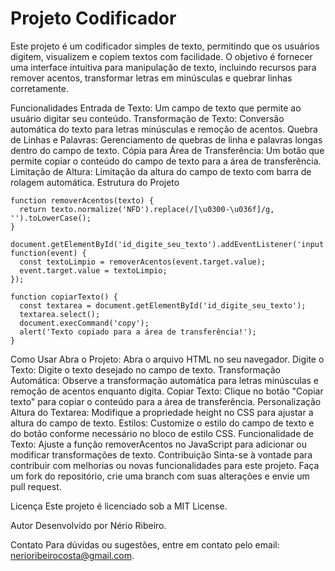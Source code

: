 <h1>Projeto Codificador</h1>
Este projeto é um codificador simples de texto, permitindo que os usuários digitem, visualizem e copiem textos com facilidade. O objetivo é fornecer uma interface intuitiva para manipulação de texto, incluindo recursos para remover acentos, transformar letras em minúsculas e quebrar linhas corretamente.

Funcionalidades
Entrada de Texto: Um campo de texto que permite ao usuário digitar seu conteúdo.
Transformação de Texto: Conversão automática do texto para letras minúsculas e remoção de acentos.
Quebra de Linhas e Palavras: Gerenciamento de quebras de linha e palavras longas dentro do campo de texto.
Cópia para Área de Transferência: Um botão que permite copiar o conteúdo do campo de texto para a área de transferência.
Limitação de Altura: Limitação da altura do campo de texto com barra de rolagem automática.
Estrutura do Projeto

    function removerAcentos(texto) {
      return texto.normalize('NFD').replace(/[\u0300-\u036f]/g, '').toLowerCase();
    }

    document.getElementById('id_digite_seu_texto').addEventListener('input', function(event) {
      const textoLimpio = removerAcentos(event.target.value);
      event.target.value = textoLimpio;
    });

    function copiarTexto() {
      const textarea = document.getElementById('id_digite_seu_texto');
      textarea.select();
      document.execCommand('copy');
      alert('Texto copiado para a área de transferência!');
    }

Como Usar
Abra o Projeto: Abra o arquivo HTML no seu navegador.
Digite o Texto: Digite o texto desejado no campo de texto.
Transformação Automática: Observe a transformação automática para letras minúsculas e remoção de acentos enquanto digita.
Copiar Texto: Clique no botão "Copiar texto" para copiar o conteúdo para a área de transferência.
Personalização
Altura do Textarea: Modifique a propriedade height no CSS para ajustar a altura do campo de texto.
Estilos: Customize o estilo do campo de texto e do botão conforme necessário no bloco de estilo CSS.
Funcionalidade de Texto: Ajuste a função removerAcentos no JavaScript para adicionar ou modificar transformações de texto.
Contribuição
Sinta-se à vontade para contribuir com melhorias ou novas funcionalidades para este projeto. Faça um fork do repositório, crie uma branch com suas alterações e envie um pull request.

Licença
Este projeto é licenciado sob a MIT License.

Autor
Desenvolvido por Nério Ribeiro.

Contato
Para dúvidas ou sugestões, entre em contato pelo email: nerioribeirocosta@gmail.com.

